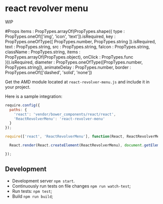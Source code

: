# react revolver menu
WIP




#Props
items : PropTypes.arrayOf(PropTypes.shape({
  type      : PropTypes.oneOf(['img', 'icon', 'text']).isRequired,
  key       : PropTypes.oneOfType([
    PropTypes.number, PropTypes.string
  ]).isRequired,
  text      : PropTypes.string,
  src       : PropTypes.string,
  faIcon    : PropTypes.string,
  className : PropTypes.string,
  items     : PropTypes.arrayOf(PropTypes.object),
  onClick   : PropTypes.func
})).isRequired,
diameter     : PropTypes.oneOfType([PropTypes.number, PropTypes.string]),
animateDelay : PropTypes.number,
border       : PropTypes.oneOf(['dashed', 'solid', 'none'])


Get the AMD module located at `react-revolver-menu.js` and include it in your project.

Here is a sample integration:

```js
require.config({
  paths: {
    'react': 'vendor/bower_components/react/react',
    'ReactRevolverMenu': 'react-revolver-menu'
  }
});

require(['react', 'ReactRevolverMenu'], function(React, ReactRevolverMenu) {

  React.render(React.createElement(ReactRevolverMenu), document.getElementById('widget-container'));

});
```

## Development

* Development server `npm start`.
* Continuously run tests on file changes `npm run watch-test`;
* Run tests: `npm test`;
* Build `npm run build`;

